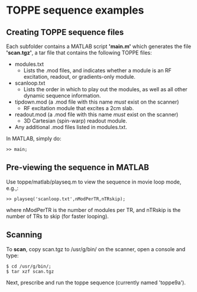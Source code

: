 # TOPPE sequence examples

## Creating TOPPE sequence files

Each subfolder contains a MATLAB script **'main.m'** which generates the file **'scan.tgz'**, a tar file that contains the following TOPPE files:

+ modules.txt
  + Lists the .mod files, and indicates whether a module is an RF excitation, readout, or gradients-only module.
+ scanloop.txt
  + Lists the order in which to play out the modules, as well as all other dynamic sequence information.
+ tipdown.mod (a .mod file with this name *must* exist on the scanner)
  + RF excitation module that excites a 2cm slab.
+ readout.mod (a .mod file with this name *must* exist on the scanner)
  + 3D Cartesian (spin-warp) readout module.
+ Any additional .mod files listed in modules.txt.

In MATLAB, simply do:

``` >> main; ```


## Pre-viewing the sequence in MATLAB

Use toppe/matlab/playseq.m to view the sequence in movie loop mode, e.g.,:

```
>> playseq('scanloop.txt',nModPerTR,nTRskip);
```
where nModPerTR is the number of modules per TR, and nTRskip is the number of TRs to skip (for faster looping).


## Scanning

To **scan**, copy scan.tgz to /usr/g/bin/ on the scanner, open a console and type:

```
$ cd /usr/g/bin/;
$ tar xzf scan.tgz
```

Next, prescribe and run the toppe sequence (currently named 'toppe9a').



